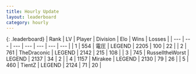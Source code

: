 ```yaml
---
title: Hourly Update
layout: leaderboard
category: hourly
---
```


{: .leaderboard}
| Rank | LV | Player | Division | Elo | Wins | Losses |
| --- | --- | --- | --- | --- | --- | --- |
| <span data-change="0">1</span> | 554 | <span title="ID: 407707">電圧</span> | LEGEND | <span data-change="0">2205</span> | <span data-change="0">100</span> | <span data-change="0">22</span> |
| <span data-change="0">2</span> | 761 | <span title="ID: 544310">TheDraconic</span> | LEGEND | <span data-change="-14">2142</span> | <span data-change="0">215</span> | <span data-change="1">108</span> |
| <span data-change="0">3</span> | 745 | <span title="ID: 388751">RusselltheWorst</span> | LEGEND | <span data-change="0">2137</span> | <span data-change="0">34</span> | <span data-change="0">2</span> |
| <span data-change="0">4</span> | 1157 | <span title="ID: 416373">Mirakee</span> | LEGEND | <span data-change="0">2130</span> | <span data-change="0">79</span> | <span data-change="0">26</span> |
| <span data-change="0">5</span> | 460 | <span title="ID: 506697">TientZ</span> | LEGEND | <span data-change="8">2124</span> | <span data-change="1">71</span> | <span data-change="0">20</span> |
